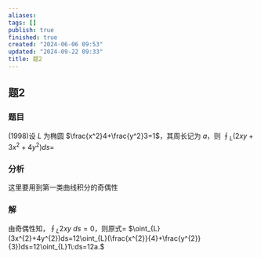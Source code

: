 ```yaml
---
aliases: 
tags: []
publish: true
finished: true
created: "2024-06-06 09:53"
updated: "2024-09-22 09:33"
title: 题2
---
```

## 题2
### 题目
(1998)设 $L$ 为椭圆 $\frac{x^2}4+\frac{y^2}3=1$，其周长记为 $a$，则 $\oint_L(2xy+3x^2+4y^2)ds=$
### 分析
这里要用到第一类曲线积分的奇偶性
### 解
由奇偶性知，$\oint_{L}2xy\:ds=0$，则原式= $\oint_{L}(3x^{2}+4y^{2})ds=12\oint_{L}(\frac{x^{2}}{4}+\frac{y^{2}}{3})ds=12\oint_{L}1\:ds=12a.$
